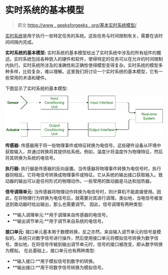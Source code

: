 # 实时系统的基本模型

> 原文:[https://www . geeksforgeeks . org/基本实时系统模型/](https://www.geeksforgeeks.org/basic-model-of-a-real-time-system/)

[实时系统](https://www.geeksforgeeks.org/real-time-systems/)是用于执行一些特定任务的系统。这些任务与时间限制有关，需要在该时间间隔内完成。

**实时系统的基本模型:**
实时系统的基本模型给出了实时系统中涉及的所有组件的概述。实时系统包括各种嵌入的硬件和软件，使得特定的任务可以在允许的时间限制内执行。实时系统所涉及的准确性和正确性使得模型变得复杂。实时系统的模型多种多样，比较复杂，难以理解。这里我们将讨论一个实时系统的基本模型，它有一些常用的术语和硬件。

下图显示了实时系统的基本模型:

![](img/860c565319221ffc78815225c326236f.png)

**传感器:**
传感器用于将一些物理事件或特征转换为电信号。这些硬件设备从环境中获取输入，并通过转换将其提供给系统。例如，温度计将温度作为物理特征，然后将其转换为系统的电信号。

**执行器:**
执行器是传感器的反向装置。当传感器将物理事件转换为电信号时，执行器则相反。它将电信号转换成物理事件或特征。它从系统的输出接口获取输入。致动器的输出可以是任何形式的物理动作。一些常用的致动器是马达和加热器。

**信号调理单元:**
当传感器将物理动作转换为电信号时，则计算机不能直接使用。因此，在将物理行为转换为电信号后，就需要对其进行调理。类似地，当电信号被发送到致动器时给出输出，那么也需要调节。
因此，信号调理有两种类型:

*   **输入调理单元:**用于调理来自传感器的电信号。
*   **输出调节单元:**用于调节来自系统的电信号。

**接口单元:**
接口单元基本用于数模转换，反之亦然。来自输入调节单元的信号是模拟的，系统只对数字信号进行操作，然后使用接口单元将模拟信号转换为数字信号。类似地，在将信号传输到输出调节单元时，信号的接口被改变，即从数字转换为模拟。
在此基础上，接口单元也有两种类型:

*   **输入接口:**用于模拟信号到数字的转换。
*   **输出接口:**用于将数字信号转换为模拟信号。